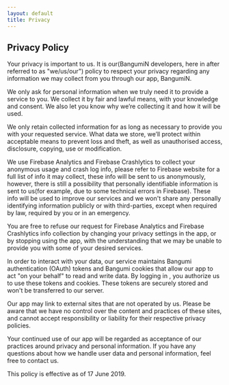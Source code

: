 ```yaml
---
layout: default
title: Privacy
---
```

## Privacy Policy

Your privacy is important to us. It is our(BangumiN developers, here in after referred to as "we/us/our")
 policy to respect your privacy regarding any information we may collect from you through our app, BangumiN.

We only ask for personal information when we truly need it to provide a service to you. We collect
it by fair and lawful means, with your knowledge and consent. We also let you know why we’re
collecting it and how it will be used.

We only retain collected information for as long as necessary to provide you with your requested
service. What data we store, we’ll protect within acceptable means to prevent loss and theft, as
well as unauthorised access, disclosure, copying, use or modification.

We use Firebase Analytics and Firebase Crashlytics to collect your anonymous usage and crash log
info, please refer to Firebase website for a full list of info it may collect, these info will be sent to us anonymously, 
however, there is still a possibility that personally identifiable information is sent to us(for 
example, due to some technical errors in Firebase). These info will be
used to improve our services and we won't share any personally identifying information publicly or
with third-parties, except when required by law, required by you or in an emergency.

You are free to refuse our request for Firebase Analytics and Firebase Crashlytics info collection by changing your privacy settings 
in the app, or by stopping using the app, with the understanding that we may be unable to provide you with some of your 
desired services.

In order to interact with your data, our service maintains Bangumi authentication (OAuth) tokens and 
Bangumi cookies that allow our app to act "on your behalf" to read and write data. By logging in 
, you authorize us to use these tokens and cookies. These tokens are securely stored and won't
be transferred to our server.

Our app may link to external sites that are not operated by us. Please be aware that we have no
control over the content and practices of these sites, and cannot accept responsibility or
liability for their respective privacy policies.

Your continued use of our app will be regarded as acceptance of our practices around privacy and
personal information. If you have any questions about how we handle user data and personal
information, feel free to contact us.

This policy is effective as of 17 June 2019.

<!--
Generated by GetTerms.io
-->
